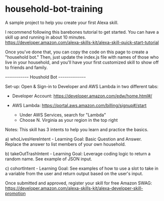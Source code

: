# household-bot-training
A sample project to help you create your first Alexa skill.

I recommend following this barebones tutorial to get started. You can have a skill up and running in about 10 minutes.
https://developer.amazon.com/alexa-skills-kit/alexa-skill-quick-start-tutorial

Once you've done that, you can copy the code on this page to create a "household bot." Then, just update the index.js file with names of those who live in your household, and you'll have your first customized skill to show off to friends and family.

------------ Houshold Bot --------------

Set-up: Open & Sign-in to Developer and AWS Lambda in two different tabs:

- Developer Account: https://developer.amazon.com/edw/home.html#/

- AWS Lambda: https://portal.aws.amazon.com/billing/signup#/start
    - Under AWS Services, search for "Lambda"
    - Choose N. Virginia as your region in the top right

Notes: This skill has 3 intents to help you learn and practice the basics.

a) whoLivesHereIntent - Learning Goal: Basic Question and Answer. Replace the answer to list members of your own household.

b) takeOutTrashIntent - Learning Goal: Leverage coding logic to return a random name. See example of JSON input.

c) cohortIntent - Learning Goal: See examples of how to use a slot to take in a variable from the user and return output based on the user's input.


Once submitted and approved, register your skill for free Amazon SWAG:
https://developer.amazon.com/alexa-skills-kit/alexa-developer-skill-promotion
